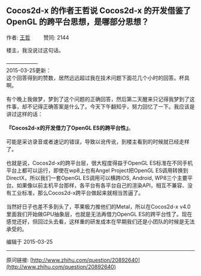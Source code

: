 ## Cocos2d-x 的作者王哲说 Cocos2d-x 的开发借鉴了 OpenGL 的跨平台思想，是哪部分思想？

作者: [王哲](http://www.zhihu.com/people/walzer)&nbsp;&nbsp;&nbsp;&nbsp;&nbsp;&nbsp;&nbsp;&nbsp; 赞同: 2144


楼主，我没说过这句话。<br><br>——————<br>2015-03-25更新：<br>这个回答得到的赞数，居然远远超过我在技术问题下面花几个小时的回答。杯具啊。<br><br>有个晚上我做梦，梦到了这个问题的正确回答，然后第二天醒来只记得我梦到了这件事，却不记得正确答案是什么了。今天下午翻知乎，努力回忆了一下。我应该是讲过这样的话：<br><br><b>『Cocos2d-x的开发借力了OpenGL ES的跨平台性』</b>。<br><br>可能是采访录音或者速记的错误，导致以讹传讹，到楼主看到的时候就已经走样了。<br><br>也就是说，Cocos2d-x的跨平台层，很大程度得益于OpenGL ES标准在不同手机平台上都可以运行，即使在wp8上也有Angel Project把OpenGL ES调用转换到DirectX，所以我们一套OpenGL ES调用可以横跨iOS, Android, WP8三个主要平台。如果像以前主机平台那样，各平台有各平台自己的渲染API，相互不兼容、没有工业标准，那么Cocos2d-x跨平台做起来就相当苦逼了。<br><br>当然好日子也差不多到头了，苹果极力推他们的Metal，所以在Cocos2d-x v4.0里面我们开始做GPU抽象层，也就是无法再借力OpenGL ES的跨平台性了。现在感觉还好，但回过头去看，这样重的研发成本在早期我们还是小团队的时候是无法承受的。



编辑于 2015-03-25



---
原问链接: [http://www.zhihu.com/question/20892640](http://www.zhihu.com/question/20892640)